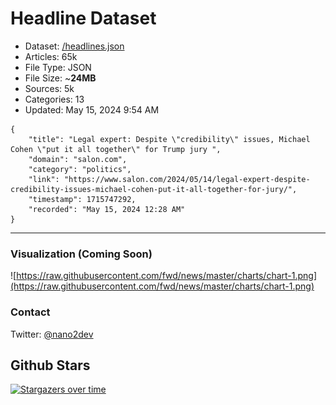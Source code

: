 # Headline Dataset

- Dataset: [/headlines.json](https://raw.githubusercontent.com/fwd/news/master/headlines.json) 
- Articles: 65k
- File Type: JSON
- File Size: ~**24MB**
- Sources: 5k
- Categories: 13
- Updated: May 15, 2024 9:54 AM

```
{
    "title": "Legal expert: Despite \"credibility\" issues, Michael Cohen \"put it all together\" for Trump jury ",
    "domain": "salon.com",
    "category": "politics",
    "link": "https://www.salon.com/2024/05/14/legal-expert-despite-credibility-issues-michael-cohen-put-it-all-together-for-jury/",
    "timestamp": 1715747292,
    "recorded": "May 15, 2024 12:28 AM"
}
```

---

### Visualization (Coming Soon)

![https://raw.githubusercontent.com/fwd/news/master/charts/chart-1.png](https://raw.githubusercontent.com/fwd/news/master/charts/chart-1.png)

### Contact 

Twitter: [@nano2dev](https://twitter.com/nano2dev)

## Github Stars

[![Stargazers over time](https://starchart.cc/fwd/news.svg)](https://starchart.cc/fwd/news)
